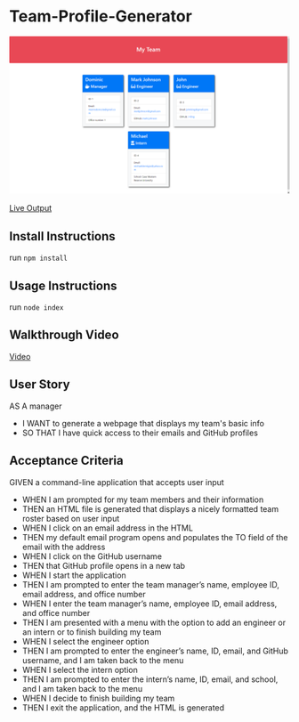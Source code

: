 # Team-Profile-Generator

![Screenshot](https://github.com/D-Mastrocola/Team-Profile-Generator/blob/main/assets/screenshot.png)

[Live Output](https://d-mastrocola.github.io/Team-Profile-Generator/dist/)

## Install Instructions
run ```npm install```

## Usage Instructions
run ```node index```

## Walkthrough Video
[Video](https://drive.google.com/file/d/17iikLPOlNOvnr24y3e5_uPMTR89GKhHO/view?usp=sharing)

## User Story
AS A manager
- I WANT to generate a webpage that displays my team's basic info
- SO THAT I have quick access to their emails and GitHub profiles

## Acceptance Criteria
GIVEN a command-line application that accepts user input
- WHEN I am prompted for my team members and their information
- THEN an HTML file is generated that displays a nicely formatted team roster based on user input
- WHEN I click on an email address in the HTML
- THEN my default email program opens and populates the TO field of the email with the address
- WHEN I click on the GitHub username
- THEN that GitHub profile opens in a new tab
- WHEN I start the application
- THEN I am prompted to enter the team manager’s name, employee ID, email address, and office number
- WHEN I enter the team manager’s name, employee ID, email address, and office number
- THEN I am presented with a menu with the option to add an engineer or an intern or to finish building my team
- WHEN I select the engineer option
- THEN I am prompted to enter the engineer’s name, ID, email, and GitHub username, and I am taken back to the menu
- WHEN I select the intern option
- THEN I am prompted to enter the intern’s name, ID, email, and school, and I am taken back to the menu
- WHEN I decide to finish building my team
- THEN I exit the application, and the HTML is generated
